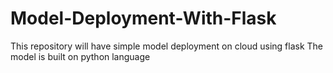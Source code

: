 # Model-Deployment-With-Flask
This repository will have simple model deployment on cloud using flask 
The model is built on python language
